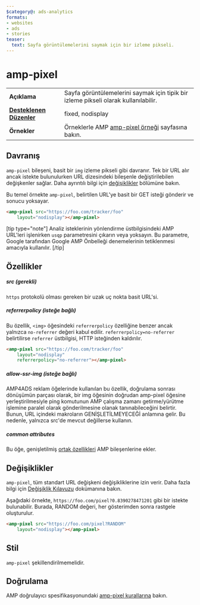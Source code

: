 ```yaml
---
$category@: ads-analytics
formats:
- websites
- ads
- stories
teaser:
  text: Sayfa görüntülemelerini saymak için bir izleme pikseli.
---
```



<!--- Reformatted by Reftar! for AMP (go/reftar) on 2019-06-13 -->
<!---
       Copyright 2016 The AMP HTML Authors. All Rights Reserved.

       Licensed under the Apache License, Version 2.0 (the "License");
     you may not use this file except in compliance with the License.
     You may obtain a copy of the License at

     http://www.apache.org/licenses/LICENSE-2.0

     Unless required by applicable law or agreed to in writing, software
     distributed under the License is distributed on an "AS-IS" BASIS,
     WITHOUT WARRANTIES OR CONDITIONS OF ANY KIND, either express or implied.
     See the License for the specific language governing permissions and
     limitations under the License.
-->

# amp-pixel


<table>
  <tr>
    <td class="col-fourty"><strong>Açıklama</strong></td>
    <td>Sayfa görüntülemelerini saymak için tipik bir izleme pikseli olarak kullanılabilir.</td>
  </tr>
  <tr>
    <td class="col-fourty"><strong><a href="https://www.ampproject.org/docs/guides/responsive/control_layout.html">Desteklenen Düzenler</a></strong></td>
    <td>fixed, nodisplay</td>
  </tr>
  <tr>
    <td class="col-fourty"><strong>Örnekler</strong></td>
    <td>Örneklerle AMP <a href="https://ampbyexample.com/components/amp-pixel/">amp-pixel örneği</a> sayfasına bakın.</td>
  </tr>
</table>

## Davranış

`amp-pixel` bileşeni, basit bir `img` izleme pikseli gibi davranır. Tek bir URL alır ancak istekte bulunulurken URL dizesindeki bileşenle değiştirilebilen değişkenler sağlar. Daha ayrıntılı bilgi için [değişiklikler](#substitutions) bölümüne bakın.

Bu temel örnekte `amp-pixel`, belirtilen URL'ye basit bir GET isteği gönderir ve sonucu yoksayar.

```html
<amp-pixel src="https://foo.com/tracker/foo"
    layout="nodisplay"></amp-pixel>
```

  [tip type="note"]
Analiz isteklerinin yönlendirme üstbilgisindeki AMP URL'leri işlenirken `usqp` parametresini çıkarın veya yoksayın. Bu parametre, Google tarafından Google AMP Önbelleği denemelerinin tetiklenmesi amacıyla kullanılır.
[/tip]

## Özellikler

##### src (gerekli)

`https` protokolü olması gereken bir uzak uç nokta basit URL'si.

##### referrerpolicy (isteğe bağlı)

Bu özellik, `<img>` öğesindeki `referrerpolicy` özelliğine benzer ancak yalnızca `no-referrer` değeri kabul edilir. `referrerpolicy=no-referrer` belirtilirse `referrer` üstbilgisi, HTTP isteğinden kaldırılır.

```html
<amp-pixel src="https://foo.com/tracker/foo"
    layout="nodisplay"
    referrerpolicy="no-referrer"></amp-pixel>
```

##### allow-ssr-img (isteğe bağlı)

AMP4ADS reklam öğelerinde kullanılan bu özellik, doğrulama sonrası dönüşümün parçası olarak, bir img öğesinin doğrudan amp-pixel öğesine yerleştirilmesiyle ping komutunun AMP çalışma zamanı getirme/yürütme işlemine paralel olarak gönderilmesine olanak tanınabileceğini belirtir.
Bunun, URL içindeki makroların GENİŞLETİLMEYECEĞİ anlamına gelir. Bu nedenle, yalnızca src'de mevcut değillerse kullanın.

##### common attributes

Bu öğe, genişletilmiş [ortak özellikleri](https://www.ampproject.org/docs/reference/common_attributes) AMP bileşenlerine ekler.

## Değişiklikler

`amp-pixel`, tüm standart URL değişkeni değişikliklerine izin verir.
Daha fazla bilgi için [Değişiklik Kılavuzu](../spec/amp-var-substitutions.md) dokümanına bakın.

Aşağıdaki örnekte, `https://foo.com/pixel?0.8390278471201` gibi bir istekte bulunabilir. Burada, RANDOM değeri, her gösterimden sonra rastgele oluşturulur.

```html
<amp-pixel src="https://foo.com/pixel?RANDOM"
    layout="nodisplay"></amp-pixel>
```

## Stil

`amp-pixel` şekillendirilmemelidir.

## Doğrulama

AMP doğrulayıcı spesifikasyonundaki [amp-pixel kurallarına](https://github.com/ampproject/amphtml/blob/master/validator/validator-main.protoascii) bakın.
